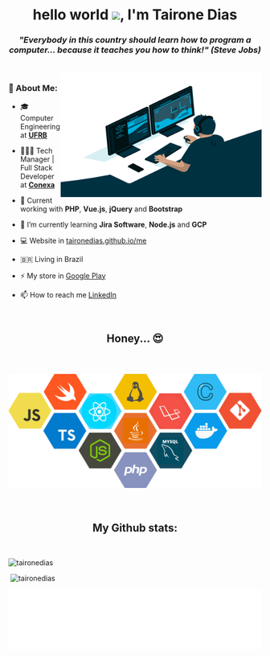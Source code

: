 <h1 align="center">hello world <img src="https://media.giphy.com/media/hvRJCLFzcasrR4ia7z/giphy.gif" width="25px">, I'm Tairone Dias</h1>
<h3 align="center"><em style="font-style: italic">"Everybody in this country should learn how to program a computer... because it teaches you how to think!" (Steve Jobs)</em></h3>

<br/>

<img align="right" alt="GIF" src=".resources/code.gif" width="400" height="250" />

### 🤵 About Me:

- 🎓 Computer Engineering at <a href="https://ufrb.edu.br/portal/"><b>UFRB</b></a>

- 👩🏻‍💻 Tech Manager | Full Stack Developer at <a href="https://conexa.app/"><b>Conexa</b></a>

- 📌 Current working with <b>PHP</b>, <b>Vue.js</b>, <b>jQuery</b> and <b>Bootstrap</b>

- 🌱 I’m currently learning <b>Jira Software</b>, <b>Node.js</b> and <b>GCP</b>

- 💻 Website in [taironedias.github.io/me](https://taironedias.github.io/me)

- 🇧🇷 Living in Brazil

- ⚡ My store in [Google Play](https://play.google.com/store/apps/developer?id=DiasDevelopers)

- 📫 How to reach me [LinkedIn](https://linkedin.com/in/tcdias)


<br/>
<h2 align="center">Honey... 😍</h2>
<br/>
<h3 align="center"><img src=".resources/stack.svg" alt="stacks" width="700" />
</h3>

<br>
<h2 align="center">My Github stats:</h2>
<br>
<p align="left">
<img src="https://github-readme-stats.vercel.app/api/top-langs?username=taironedias&show_icons=true&locale=en&layout=compact" alt="taironedias" /></p>

<p align="rigth">&nbsp;<img src="https://github-readme-stats.vercel.app/api?username=taironedias&show_icons=true&locale=en" alt="taironedias" />
</p>

<img height="120" alt="Thanks for visiting me" width="100%" src=".resources/visiting.svg" />
